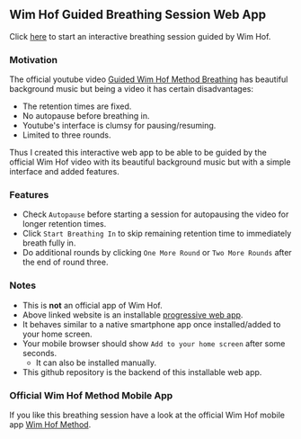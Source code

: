 ## Wim Hof Guided Breathing Session Web App

Click [here](https://danieldreke.github.io/wim-hof-breathing-session/) to start an interactive breathing session guided by Wim Hof.

### Motivation

The official youtube video [Guided Wim Hof Method Breathing](https://www.youtube.com/watch?v=tybOi4hjZFQ) has beautiful background music but being a video it has certain disadvantages:
- The retention times are fixed.
- No autopause before breathing in.
- Youtube's interface is clumsy for pausing/resuming.
- Limited to three rounds.

Thus I created this interactive web app to be able to be guided by the official Wim Hof video with its beautiful background music but with a simple interface and added features.

### Features

- Check `Autopause` before starting a session for autopausing the video for longer retention times.
- Click `Start Breathing In` to skip remaining retention time to immediately breath fully in.
- Do additional rounds by clicking `One More Round` or `Two More Rounds` after the end of round three.

### Notes

- This is **not** an official app of Wim Hof.
- Above linked website is an installable [progressive web app](https://en.wikipedia.org/wiki/Progressive_web_application).
- It behaves similar to a native smartphone app once installed/added to your home screen.
- Your mobile browser should show `Add to your home screen` after some seconds.
  - It can also be installed manually.
- This github repository is the backend of this installable web app.

### Official Wim Hof Method Mobile App

If you like this breathing session have a look at the official Wim Hof mobile app [Wim Hof Method](https://www.wimhofmethod.com/wim-hof-method-mobile-app).
